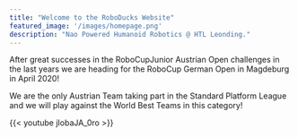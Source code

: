 ```yaml
---
title: "Welcome to the RoboDucks Website"
featured_image: '/images/homepage.png'
description: "Nao Powered Humanoid Robotics @ HTL Leonding."
---
```

After great successes in  the RoboCupJunior Austrian Open challenges in the last years we are heading for the RoboCup German Open in Magdeburg in April 2020!

We are the only Austrian Team taking part in the Standard Platform League and we will play against the World Best Teams in this category!

{{< youtube jIobaJA_0ro >}}
